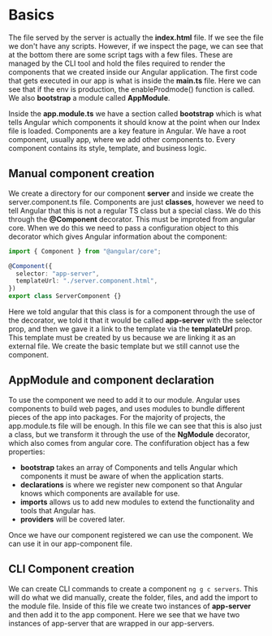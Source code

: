 # Basics

The file served by the server is actually the **index.html** file. If we see the file we don't have any scripts. However, if we inspect the page, we can see that at the bottom there are some script tags with a few files. These are managed by the CLI tool and hold the files required to render the components that we created inside our Angular application. The first code that gets executed in our app is what is inside the **main.ts** file. Here we can see that if the env is production, the enableProdmode() function is called. We also **bootstrap** a module called **AppModule**.

Inside the **app.module.ts** we have a section called **bootstrap** which is what tells Angular which components it should know at the point when our Index file is loaded. Components are a key feature in Angular. We have a root component, usually app, where we add other components to. Every component contains its style, template, and business logic.

## Manual component creation

We create a directory for our component **server** and inside we create the server.component.ts file. Components are just **classes**, however we need to tell Angular that this is not a regular TS class but a special class. We do this through the **@Component** decorator. This must be improted from angular core. When we do this we need to pass a configuration object to this decorator which gives Angular information about the component:

```typescript
import { Component } from "@angular/core";

@Component({
  selector: "app-server",
  templateUrl: "./server.component.html",
})
export class ServerComponent {}
```

Here we told angular that this class is for a component through the use of the decorator, we told it that it would be called **app-server** with the selector prop, and then we gave it a link to the template via the **templateUrl** prop. This template must be created by us because we are linking it as an external file. We create the basic template but we still cannot use the component.

## AppModule and component declaration

To use the component we need to add it to our module. Angular uses components to build web pages, and uses modules to bundle different pieces of the app into packages. For the majority of projects, the app.module.ts file will be enough. In this file we can see that this is also just a class, but we transform it through the use of the **NgModule** decorator, which also comes from angular core. The confifuration object has a few properties:

- **bootstrap** takes an array of Components and tells Angular which components it must be aware of when the application starts.
- **declarations** is where we register new component so that Angular knows which components are available for use.
- **imports** allows us to add new modules to extend the functionality and tools that Angular has.
- **providers** will be covered later.

Once we have our component registered we can use the component. We can use it in our app-component file.

## CLI Component creation

We can create CLI commands to create a component `ng g c servers`. This will do what we did manually, create the folder, files, and add the import to the module file. Inside of this file we create two instances of **app-server** and then add it to the app component. Here we see that we have two instances of app-server that are wrapped in our app-servers.
